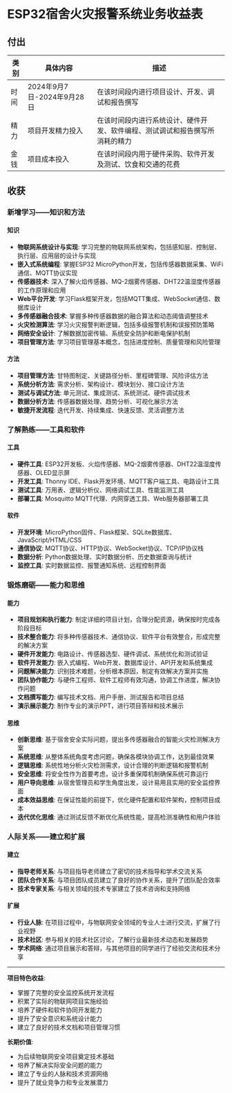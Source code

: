 # ESP32宿舍火灾报警系统业务收益表

## 付出

| 类别 | 具体内容 | 描述 |
|------|----------|------|
| 时间 | 2024年9月7日-2024年9月28日 | 在该时间段内进行项目设计、开发、调试和报告撰写 |
| 精力 | 项目开发精力投入 | 在该时间段内进行系统设计、硬件开发、软件编程、测试调试和报告撰写所消耗的精力 |
| 金钱 | 项目成本投入 | 在该时间段内用于硬件采购、软件开发及测试、饮食和交通的花费 |

## 收获

### 新增学习——知识和方法

#### 知识
- **物联网系统设计与实现**: 学习完整的物联网系统架构，包括感知层、控制层、执行层、应用层的设计与实现
- **嵌入式系统编程**: 掌握ESP32 MicroPython开发，包括传感器数据采集、WiFi通信、MQTT协议实现
- **传感器技术**: 深入了解火焰传感器、MQ-2烟雾传感器、DHT22温湿度传感器的工作原理和应用
- **Web平台开发**: 学习Flask框架开发，包括MQTT集成、WebSocket通信、数据库设计
- **多传感器融合技术**: 掌握多种传感器数据的融合算法和动态阈值调整技术
- **火灾检测算法**: 学习火灾报警判断逻辑，包括多级报警机制和误报预防策略
- **网络安全设计**: 了解数据加密传输、系统安全防护和断电保护机制
- **项目管理方法**: 学习项目管理基本概念，包括进度控制、质量管理和风险管理

#### 方法
- **项目管理方法**: 甘特图制定、关键路径分析、里程碑管理、风险评估方法
- **系统分析方法**: 需求分析、架构设计、模块划分、接口设计方法
- **测试与调试方法**: 单元测试、集成测试、系统测试、硬件调试技术
- **数据分析方法**: 传感器数据处理、趋势分析、可视化展示方法
- **敏捷开发流程**: 迭代开发、持续集成、快速反馈、灵活调整方法

### 了解熟练——工具和软件

#### 工具
- **硬件工具**: ESP32开发板、火焰传感器、MQ-2烟雾传感器、DHT22温湿度传感器、OLED显示屏
- **开发工具**: Thonny IDE、Flask开发环境、MQTT客户端工具、电路设计工具
- **测试工具**: 万用表、逻辑分析仪、网络调试工具、性能监测工具
- **部署工具**: Mosquitto MQTT代理、内网穿透工具、Web服务器部署工具

#### 软件
- **开发环境**: MicroPython固件、Flask框架、SQLite数据库、JavaScript/HTML/CSS
- **通信协议**: MQTT协议、HTTP协议、WebSocket协议、TCP/IP协议栈
- **数据分析**: Python数据处理、实时数据分析、历史数据查询与统计
- **监控工具**: 实时数据监控、报警通知系统、远程控制界面

### 锻炼磨砺——能力和思维

#### 能力
- **项目规划和执行能力**: 制定详细的项目计划，合理分配资源，确保按时完成各阶段目标
- **技术整合能力**: 将多种传感器技术、通信协议、软件平台有效整合，形成完整的解决方案
- **硬件开发能力**: 电路设计、传感器选型、硬件调试、系统优化和测试验证
- **软件开发能力**: 嵌入式编程、Web开发、数据库设计、API开发和系统集成
- **问题解决能力**: 识别技术难题，分析根本原因，制定有效解决方案并实施
- **团队协作能力**: 与硬件工程师、软件工程师有效沟通，协调工作进度，解决协作问题
- **文档撰写能力**: 编写技术文档、用户手册、测试报告和项目总结
- **演示展示能力**: 制作专业的演示PPT，进行项目答辩和技术展示

#### 思维
- **创新思维**: 基于宿舍安全实际问题，提出多传感器融合的智能火灾检测解决方案
- **系统思维**: 从整体系统角度考虑问题，确保各模块协调工作，达到最佳效果
- **逻辑思维**: 系统性地分析火灾检测需求，设计合理的判断逻辑和报警机制
- **安全思维**: 将安全性作为首要考虑，设计多重保障机制确保系统可靠运行
- **用户导向思维**: 从宿舍管理员和学生角度出发，设计易用且实用的安全监控界面
- **成本效益思维**: 在保证性能的前提下，优化硬件配置和软件架构，控制项目成本
- **迭代优化思维**: 通过测试反馈不断优化系统性能，提高检测准确性和用户体验

### 人际关系——建立和扩展

#### 建立
- **指导老师关系**: 与项目指导老师建立了密切的技术指导和学术交流关系
- **团队合作关系**: 与项目团队成员建立了良好的协作关系，提升了团队配合效率
- **技术专家关系**: 与相关领域的技术专家建立了技术咨询和支持网络

#### 扩展
- **行业人脉**: 在项目过程中，与物联网安全领域的专业人士进行交流，扩展了行业视野
- **技术社区**: 参与相关的技术社区讨论，了解行业最新技术动态和发展趋势
- **学术网络**: 通过项目展示和答辩，与其他项目的同学进行了经验交流和技术分享

---

**项目特色收益**:
- 掌握了完整的安全监控系统开发流程
- 积累了实际的物联网项目实施经验
- 培养了硬件和软件协同开发能力
- 提升了安全意识和系统设计能力
- 建立了良好的技术文档和项目管理习惯

**长期价值**:
- 为后续物联网安全项目奠定技术基础
- 培养了解决实际安全问题的能力
- 建立了专业的人脉和技术资源网络
- 提升了就业竞争力和专业发展潜力